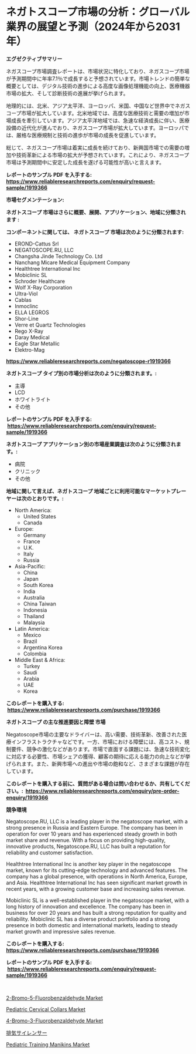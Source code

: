 <p><h1>ネガトスコープ市場の分析：グローバル業界の展望と予測（2024年から2031年）</h1></p><p><strong>エグゼクティブサマリー</strong></p>
<p><p>ネガスコープ市場調査レポートは、市場状況に特化しており、ネガスコープ市場が予測期間中に年率7.1％で成長すると予想されています。市場トレンドの簡単な概要としては、デジタル技術の進歩による高度な画像処理機能の向上、医療機器市場の拡大、そして診断技術の進展が挙げられます。</p><p>地理的には、北米、アジア太平洋、ヨーロッパ、米国、中国など世界中でネガスコープ市場が拡大しています。北米地域では、高度な医療技術と需要の増加が市場成長を牽引しています。アジア太平洋地域では、急速な経済成長に伴い、医療設備の近代化が進んでおり、ネガスコープ市場が拡大しています。ヨーロッパでは、厳格な医療規制と技術の進歩が市場の成長を促進しています。</p><p>総じて、ネガスコープ市場は着実に成長を続けており、新興国市場での需要の増加や技術革新による市場の拡大が予想されています。これにより、ネガスコープ市場は予測期間中に安定した成長を遂げる可能性が高いと言えます。</p></p>
<p><strong>レポートのサンプル PDF を入手する: <a href="https://www.reliableresearchreports.com/enquiry/request-sample/1919366">https://www.reliableresearchreports.com/enquiry/request-sample/1919366</a></strong></p>
<p><strong>市場セグメンテーション:</strong></p>
<p><strong> ネガトスコープ 市場はさらに概要、展開、アプリケーション、地域に分類されます :</strong></p>
<p><strong>コンポーネントに関しては、 ネガトスコープ 市場は次のように分類されます: &nbsp;</strong></p>
<p><ul><li>EROND-Cattus Srl</li><li>NEGATOSCOPE.RU, LLC</li><li>Changsha Jinde Technology Co. Ltd</li><li>Nanchang Micare Medical Equipment Company</li><li>Healthtree International Inc</li><li>Mobiclinic SL</li><li>Schroder Healthcare</li><li>Wolf X-Ray Corporation</li><li>Ultra-Viol</li><li>Cablas</li><li>Inmoclinc</li><li>ELLA LEGROS</li><li>Shor-Line</li><li>Verre et Quartz Technologies</li><li>Rego X-Ray</li><li>Daray Medical</li><li>Eagle Star Metallic</li><li>Elektro-Mag</li></ul></p>
<p><strong><a href="https://www.reliableresearchreports.com/negatoscope-r1919366">https://www.reliableresearchreports.com/negatoscope-r1919366</a></strong></p>
<p><strong> ネガトスコープ タイプ別の市場分析は次のように分類されます。:</strong></p>
<p><ul><li>主導</li><li>LCD</li><li>ホワイトライト</li><li>その他</li></ul></p>
<p><strong>レポートのサンプル PDF を入手する: &nbsp;<a href="https://www.reliableresearchreports.com/enquiry/request-sample/1919366">https://www.reliableresearchreports.com/enquiry/request-sample/1919366</a></strong></p>
<p><strong> ネガトスコープ アプリケーション別の市場産業調査は次のように分類されます。:</strong></p>
<p><ul><li>病院</li><li>クリニック</li><li>その他</li></ul></p>
<p><strong>地域に関して言えば、ネガトスコープ 地域ごとに利用可能なマーケットプレーヤーは次のとおりです。:</strong></p>
<p><ul>
    <li>
        North America:
        <ul>
            <li>United States</li>
            <li>Canada</li>
        </ul>
    </li>
    <li>
        Europe:
        <ul>
            <li>Germany</li>
            <li>France</li>
            <li>U.K.</li>
            <li>Italy</li>
            <li>Russia</li>
        </ul>
    </li>
    <li>
        Asia-Pacific:
        <ul>
            <li>China</li>
            <li>Japan</li>
            <li>South Korea</li>
            <li>India</li>
            <li>Australia</li>
            <li>China Taiwan</li>
            <li>Indonesia</li>
            <li>Thailand</li>
            <li>Malaysia</li>
        </ul>
    </li>
    <li>
        Latin America:
        <ul>
            <li>Mexico</li>
            <li>Brazil</li>
            <li>Argentina Korea</li>
            <li>Colombia</li>
        </ul>
    </li>
    <li>
        Middle East & Africa:
        <ul>
            <li>Turkey</li>
            <li>Saudi</li>
            <li>Arabia</li>
            <li>UAE</li>
            <li>Korea</li>
        </ul>
    </li>
    </ul></p>
<p><strong>このレポートを購入する: &nbsp;<a href="https://www.reliableresearchreports.com/purchase/1919366">https://www.reliableresearchreports.com/purchase/1919366</a></strong></p>
<p><strong>ネガトスコープ の主な推進要因と障壁 市場</strong></p>
<p><p>Negatoscope市場の主要なドライバーは、高い需要、技術革新、改善された医療インフラストラクチャなどです。一方、市場における障壁には、高コスト、規制要件、競争の激化などがあります。市場で直面する課題には、急速な技術変化に対応する必要性、市場シェアの獲得、顧客の期待に応える能力の向上などが挙げられます。また、新興市場への進出や市場の飽和など、さまざまな課題が存在しています。</p></p>
<p><strong>このレポートを購入する前に、質問がある場合は問い合わせるか、共有してください。:&nbsp; <a href="https://www.reliableresearchreports.com/enquiry/pre-order-enquiry/1919366">https://www.reliableresearchreports.com/enquiry/pre-order-enquiry/1919366</a></strong></p>
<p><strong>競争環境</strong></p>
<p><p>Negatoscope.RU, LLC is a leading player in the negatoscope market, with a strong presence in Russia and Eastern Europe. The company has been in operation for over 10 years and has experienced steady growth in both market share and revenue. With a focus on providing high-quality, innovative products, Negatoscope.RU, LLC has built a reputation for reliability and customer satisfaction.</p><p>Healthtree International Inc is another key player in the negatoscope market, known for its cutting-edge technology and advanced features. The company has a global presence, with operations in North America, Europe, and Asia. Healthtree International Inc has seen significant market growth in recent years, with a growing customer base and increasing sales revenue.</p><p>Mobiclinic SL is a well-established player in the negatoscope market, with a long history of innovation and excellence. The company has been in business for over 20 years and has built a strong reputation for quality and reliability. Mobiclinic SL has a diverse product portfolio and a strong presence in both domestic and international markets, leading to steady market growth and impressive sales revenue.</p></p>
<p><strong>このレポートを購入する: &nbsp; <a href="https://www.reliableresearchreports.com/purchase/1919366">https://www.reliableresearchreports.com/purchase/1919366</a></strong></p>
<p><strong>レポートのサンプル PDF を入手する: &nbsp;<a href="https://www.reliableresearchreports.com/enquiry/request-sample/1919366">https://www.reliableresearchreports.com/enquiry/request-sample/1919366</a></strong><strong></strong></p>
<p>&nbsp;</p>
<p><p><a href="https://issuu.com/reportprime-2/docs/2-bromo-5-fluorobenzaldehyde-market-size-2030.pptx">2-Bromo-5-Fluorobenzaldehyde Market</a></p><p><a href="https://github.com/markusgodoy/Market-Research-Report-List-3/blob/main/pediatric-cervical-collars-market.md">Pediatric Cervical Collars Market</a></p><p><a href="https://issuu.com/reportprime-2/docs/4-bromo-3-fluorobenzaldehyde-market-size-2030.pptx">4-Bromo-3-Fluorobenzaldehyde Market</a></p><p><a href="https://github.com/tubbs463/Market-Research-Report-List-1/blob/main/908041647621.md">排気サイレンサー</a></p><p><a href="https://github.com/luckyshygirl/Market-Research-Report-List-4/blob/main/pediatric-training-manikins-market.md">Pediatric Training Manikins Market</a></p></p>